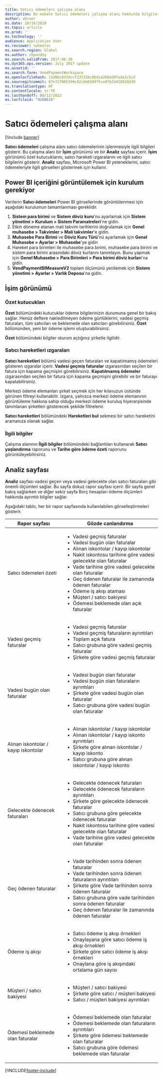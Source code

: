 ```yaml
---
title: Satıcı ödemeleri çalışma alanı
description: Bu makale Satıcı ödemeleri çalışma alanı hakkında bilgiler sağlar. Satıcı ödemeleri çalışma alanı satıcı ödemelerinin işlenmesiyle ilgili bilgileri gösterir.
author: abruer
ms.date: 10/16/2020
ms.topic: article
ms.prod: ''
ms.technology: ''
audience: Application User
ms.reviewer: twheeloc
ms.search.region: Global
ms.author: shpandey
ms.search.validFrom: 2017-06-30
ms.dyn365.ops.version: July 2017 update
ms.assetid: ''
ms.search.form: VendPaymentWorkspace
ms.openlocfilehash: 13d86c037dccf23725bc8bdce268ed9fada3c5cd
ms.sourcegitcommit: 87e727005399c82cbb6509f5ce9fb33d18928d30
ms.translationtype: HT
ms.contentlocale: tr-TR
ms.lasthandoff: 08/12/2022
ms.locfileid: "9288616"
---
```

# <a name="vendor-payments-workspace"></a>Satıcı ödemeleri çalışma alanı

[!include [banner](../includes/banner.md)]

**Satıcı ödemeleri** çalışma alanı satıcı ödemelerinin işlenmesiyle ilgili bilgileri gösterir. Bu çalışma alanı bir **İşim** görünümü ve bir **Analiz** sayfası içerir. **İşim** görünümü özet kutucuklarını, satıcı hareketi ızgaralarını ve ilgili satıcı bilgilerini gösterir. **Analiz** sayfası, Microsoft Power BI yeteneklerini, satıcı ödemeleriyle ilgili görselleri göstermek için kullanır.

## <a name="setup-needed-to-view-power-bi-content"></a>Power BI içeriğini görüntülemek için kurulum gerekiyor

Verilerin **Satıcı ödemeleri** Power BI görsellerinde görüntülenmesi için aşağıdaki kurulumun tamamlanması gereklidir.
1. **Sistem para birimi** ve **Sistem döviz kuru**'nu ayarlamak için **Sistem yönetimi > Kurulum > Sistem Paramatreleri**'ne gidin.
2. Etkin döneme atanan mali takvim tarihlerini doğrulamak için **Genel muhasebe > Takvimler > Mali takvimler**'e gidin.
3. **Muhasebe Para Birimi** ve **Döviz Kuru Türü**'nü ayarlamak için **Genel Muhasebe > Ayarlar > Muhasebe**'ye gidin 
4. Hareket para birimleri ile muhasebe para birimi, muhasebe para birimi ve sistem para birimi arasındaki döviz kurlarını tanımlayın. Bunu yapmak için **Genel Muhasebe > Para Birimleri > Para birimi döviz kurları**'na gidin.
5. **VendPaymentBIMeasureV2** toplam ölçümünü yenilemek için **Sistem yönetimi > Ayarlar > Varlık Deposu**'na gidin.

## <a name="my-work-view"></a>İşim görünümü

### <a name="summary-tiles"></a>Özet kutucukları

**Özet** bölümündeki kutucuklar ödeme bilgilerinizin durumuna genel bir bakış sağlar. Henüz deftere nakledilmeyen ödeme günlüklerini, vadesi geçmiş faturaları, tüm satıcıları ve beklemede olan satıcıları görebilirsiniz. **Özet** bölümünden, yeni bir ödeme işlemi oluşturabilirsiniz.

**Özet** bölümündeki bilgiler oturum açtığınız şirketle ilgilidir.

### <a name="vendor-transactions-grids"></a>Satıcı hareketleri ızgaraları

**Satıcı hareketleri** bölümü vadesi geçen faturaları ve kapatılmamış ödemeleri gösteren ızgaralar içerir. **Vadesi geçmiş faturalar** ızgarasından seçilen bir fatura için kapama geçmişini görebilirsiniz. **Kapatılmamış ödemeler** ızgarasından seçilen bir fatura için kapama geçmişini görebilir ve bir faturayı kapatabilirsiniz.

Merkezi ödeme elemanları şirket seçmek için her kılavuzun üstünde görünen filtreyi kullanabilir. Izgara, yalnızca merkezi ödeme elemanının görüntüleme hakkına sahip olduğu merkezi ödeme kuruluş hiyerarşisinde tanımlanan şirketleri gösterecek şekilde filtrelenir.

**Satıcı hareketleri** bölümündeki **Hareketleri bul** sekmesi bir satıcı hareketini aramanıza olanak sağlar.

### <a name="related-information"></a>İlgili bilgiler

Çalışma alanının **İlgili bilgiler** bölümündeki bağlantıları kullanarak **Satıcı yaşlandırma** raporunu ve **Tarihe göre ödeme özeti** raporunu görüntüleyebilirsiniz.

## <a name="analytics-page"></a>Analiz sayfası

**Analiz** sayfası vadesi geçen veya vadesi gelecekte olan satıcı faturaları gibi önemli ölçümleri sağlar. Bu sayfa dokuz rapor sayfası içerir. Bir sayfa genel bakış sağlarken ve diğer sekiz sayfa Borç hesapları ödeme ölçümleri hakkında ayrıntılı bilgiler sağlar.

Aşağıdaki tablo, her bir rapor sayfasında kullanılabilen görselleştirmeleri gösterir.


|            Rapor sayfası            |                                                                                                                                                                                Gözde canlandırma                                                                                                                                                                                |
|-----------------------------------|-----------------------------------------------------------------------------------------------------------------------------------------------------------------------------------------------------------------------------------------------------------------------------------------------------------------------------------------------------------------------------|
|     Satıcı ödemeleri özeti      | <ul><li>Vadesi geçmiş faturalar</li><li>Vadesi bugün olan faturalar</li><li>Alınan iskontolar / kayıp iskontolar</li><li>Nakit iskontosu tarihine göre vadesi gelecekte olan faturalar</li><li>Vade tarihine göre vadesi gelecekte olan faturalar</li><li>Geç ödenen faturalar ile zamanında ödenen faturalar</li><li>Ödeme iş akışı ataması</li><li>Müşteri / satıcı bakiyesi</li><li>Ödemesi beklemede olan açık faturalar</li></ul> |
|         Vadesi geçmiş faturalar         |                                                                                             <ul><li>Vadesi geçmiş faturalar</li><li>Vadesi geçmiş faturaların ayrıntıları</li><li>Toplam açık fatura</li><li>Satıcı grubuna göre vadesi geçmiş faturalar</li><li>Şirkete göre vadesi geçmiş faturalar</li></ul>                                                                                              |
|        Vadesi bugün olan faturalar         |                                                                                                         <ul><li>Vadesi bugün olan faturalar</li><li>Vadesi bugün olan faturaların ayrıntıları</li><li>Şirkete göre vadesi bugün olan faturalar</li><li>Satıcı grubuna göre vadesi bugün olan faturalar</li></ul>                                                                                                          |
| Alınan iskontolar / kayıp iskontolar |                                                                             <ul><li>Alınan iskontolar / kayıp iskontolar</li><li>Alınan iskontolar / kayıp iskonto ayrıntıları</li><li>Şirkete göre alınan iskontolar / kayıp iskonto</li><li>Satıcı grubuna göre alınan iskontolar / kayıp iskonto</li></ul>                                                                              |
|      Gelecekte ödenecek faturaları       |                                                 <ul><li>Gelecekte ödenecek faturaları</li><li>Gelecekte ödenecek faturaların ayrıntıları</li><li>Şirkete göre gelecekte ödenecek faturalar</li><li>Satıcı grubuna göre gelecekte ödenecek faturalar</li><li>Nakit iskontosu tarihine göre vadesi gelecekte olan faturalar</li><li>Vade tarihine göre vadesi gelecekte olan faturalar</li></ul>                                                  |
|        Geç ödenen faturalar         |                                                         <ul><li>Vade tarihinden sonra ödenen faturalar</li><li>Vade tarihinden sonra ödenen faturaların ayrıntıları</li><li>Şirkete göre Vade tarihinden sonra ödenen faturalar</li><li>Satıcı grubuna göre vade tarihinden sonra ödenen faturalar</li><li>Geç ödenen faturalar ile zamanında ödenen faturalar</li></ul>                                                          |
|         Ödeme iş akışı          |                                                                                <ul><li>Satıcı ödeme iş akışı örnekleri</li><li>Onaylayana göre satıcı ödeme iş akışı örnekleri</li><li>Şirkete göre satıcı ödeme iş akışı örnekleri</li><li>Onaylana göre iş akışındaki ortalama gün sayısı</li></ul>                                                                                |
|    Müşteri / satıcı bakiyesi     |                                                                                                                   <ul><li>Müşteri / satıcı bakiyesi</li><li>Şirkete göre satıcı / müşteri bakiyesi</li><li>Satıcı / müşteri bakiyesi ayrıntıları</li></ul>                                                                                                                    |
|    Ödemesi beklemede olan faturalar     |                                                                                         <ul><li>Ödemesi beklemede olan faturalar</li><li>Ödemesi beklemede olan faturaların ayrıntıları</li><li>Şirkete göre ödemesi beklemede olan faturalar</li><li>Satıcı grubuna göre ödemesi beklemede olan faturalar</li></ul>                                                                                          |



[!INCLUDE[footer-include](../../includes/footer-banner.md)]
